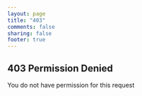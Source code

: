 ```yaml
---
layout: page
title: "403"
comments: false
sharing: false
footer: true
---
```

## 403 Permission Denied

You do not have permission for this request